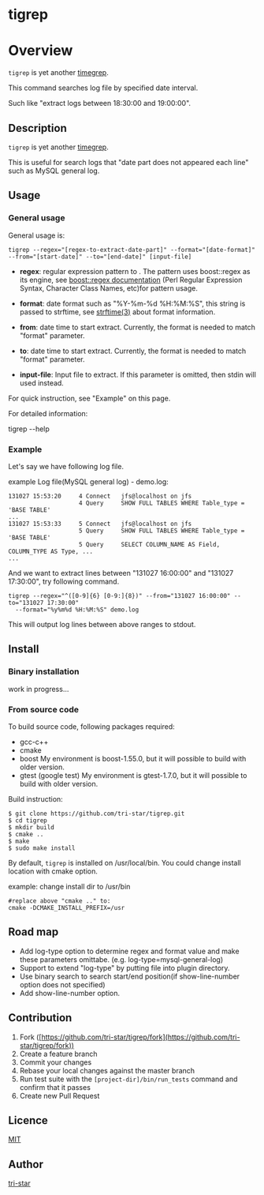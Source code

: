 tigrep
===================================

# Overview

`tigrep` is yet another [timegrep](https://github.com/linux-wizard/timegrep).

This command searches log file by specified date interval.

Such like "extract logs between 18:30:00 and 19:00:00".

## Description
`tigrep` is yet another [timegrep](https://github.com/linux-wizard/timegrep).

This is useful for search logs that "date part does not appeared each line" such as MySQL general log.



## Usage

### General usage
General usage is:

```
tigrep --regex="[regex-to-extract-date-part]" --format="[date-format]"
--from="[start-date]" --to="[end-date]" [input-file]
```

* **regex**: regular expression pattern to . The pattern uses boost::regex as its engine, 
  see [boost::regex documentation](http://www.boost.org/doc/libs/1_55_0/libs/regex/doc/html/boost_regex/syntax.html) (Perl Regular Expression Syntax, Character Class Names, etc)for pattern usage.
 
* **format**: date format such as "%Y-%m-%d %H:%M:%S", this string is passed to strftime,
  see [strftime(3)](http://man7.org/linux/man-pages/man3/strftime.3.html) about format information.

* **from**: date time to start extract. Currently, the format is needed to match "format" parameter.

* **to**: date time to start extract. Currently, the format is needed to match "format" parameter.

* **input-file**: Input file to extract. If this parameter is omitted, then stdin will used instead.

For quick instruction, see "Example" on this page.

For detailed information:
  
tigrep --help

  
### Example
Let's say we have following log file.

example Log file(MySQL general log) - demo.log:

```
131027 15:53:20     4 Connect   jfs@localhost on jfs
                    4 Query     SHOW FULL TABLES WHERE Table_type = 'BASE TABLE'
...
131027 15:53:33     5 Connect   jfs@localhost on jfs
                    5 Query     SHOW FULL TABLES WHERE Table_type = 'BASE TABLE'
                    5 Query     SELECT COLUMN_NAME AS Field, COLUMN_TYPE AS Type, ...
...
```

And we want to extract lines between "131027 16:00:00" and "131027 17:30:00",
try following command.

```
tigrep --regex="^([0-9]{6} [0-9:]{8})" --from="131027 16:00:00" --to="131027 17:30:00"
  --format="%y%m%d %H:%M:%S" demo.log
```

This will output log lines between above ranges to stdout.


## Install

### Binary installation

work in progress...


### From source code

To build source code, following packages required:

* gcc-c++
* cmake
* boost
  My environment is boost-1.55.0, but it will possible to build with older version.
* gtest (google test)
  My environment is gtest-1.7.0, but it will possible to build with older version.

Build instruction: 

```
$ git clone https://github.com/tri-star/tigrep.git
$ cd tigrep
$ mkdir build
$ cmake ..
$ make
$ sudo make install
```

By default, `tigrep` is installed on /usr/local/bin.
You could change install location with cmake option.

example: change install dir to /usr/bin

```
#replace above "cmake .." to:
cmake -DCMAKE_INSTALL_PREFIX=/usr
```

## Road map

* Add log-type option to determine regex and format value and make these parameters omittabe.
  (e.g. log-type=mysql-general-log)
* Support to extend "log-type" by putting file into plugin directory.
* Use binary search to search start/end position(if show-line-number option does not specified)
* Add show-line-number option.


## Contribution

1. Fork ([https://github.com/tri-star/tigrep/fork](https://github.com/tri-star/tigrep/fork))
2. Create a feature branch
3. Commit your changes
4. Rebase your local changes against the master branch
5. Run test suite with the `[project-dir]/bin/run_tests` command and confirm that it passes
6. Create new Pull Request

## Licence

[MIT](https://github.com/tri-star/tigrep/blob/master/LICENSE)

## Author

[tri-star](https://github.com/tri-star)
